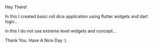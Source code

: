 Hey There!

  In this I created basic roll dice application using flutter widgets and dart
  logic..

  in this I do not use extreme level widgets and concept...

Thank You.
Have A Nice Day :) 
